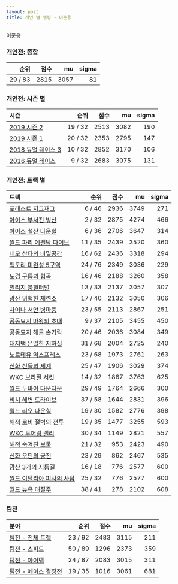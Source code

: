 ```yaml
---
layout: post
title: 개인 별 랭킹 - 이준용
---
```


이준용

### [개인전: 종합](../singles-full)

| 순위 | 점수 | mu | sigma |
|---:|---:|---:|---:|
| 29 / 83 | 2815 | 3057 | 81 |

### 개인전: 시즌 별

| 시즌 | 순위 | 점수 | mu | sigma |
|:---|---:|---:|---:|---:|
| [2019 시즌 2](../singles-s2019_2) | 19 / 32 | 2513 | 3082 | 190 |
| [2019 시즌 1](../singles-s2019_1) | 20 / 32 | 2353 | 2795 | 147 |
| [2018 듀얼 레이스 3](../singles-s2018_1) | 10 / 32 | 2852 | 3170 | 106 |
| [2016 듀얼 레이스](../singles-s2016_1) | 9 / 32 | 2683 | 3075 | 131 |

### 개인전: 트랙 별

| 트랙 | 순위 | 점수 | mu | sigma |
|:---|---:|---:|---:|---:|
| [포레스트 지그재그](../zigzag) | 6 / 46 | 2936 | 3749 | 271 |
| [아이스 부서진 빙산](../boobing) | 2 / 32 | 2875 | 4274 | 466 |
| [아이스 설산 다운힐](../seolsan) | 6 / 36 | 2706 | 3647 | 314 |
| [월드 파리 에펠탑 다이브](../eifel) | 11 / 35 | 2439 | 3520 | 360 |
| [네모 산타의 비밀공간](../santa) | 16 / 62 | 2436 | 3318 | 294 |
| [팩토리 미완성 5구역](../district5) | 24 / 76 | 2349 | 3036 | 229 |
| [도검 구름의 협곡](../hyupgog) | 16 / 46 | 2188 | 3260 | 358 |
| [빌리지 붐힐터널](../boomhill) | 13 / 33 | 2137 | 3057 | 307 |
| [광산 위험한 제련소](../jeryeonso) | 17 / 40 | 2132 | 3050 | 306 |
| [차이나 서안 병마용](../byeongma) | 23 / 55 | 2113 | 2867 | 251 |
| [공동묘지 마왕의 초대](../mawang) | 9 / 37 | 2105 | 3455 | 450 |
| [공동묘지 해골 손가락](../haeson) | 20 / 46 | 2036 | 3084 | 349 |
| [대저택 은밀한 지하실](../jeotaek) | 31 / 68 | 2004 | 2725 | 240 |
| [노르테유 익스프레스](../noex) | 23 / 68 | 1973 | 2761 | 263 |
| [신화 신들의 세계](../shinsegye) | 25 / 47 | 1906 | 3029 | 374 |
| [WKC 브라질 서킷](../brazil) | 14 / 32 | 1887 | 3763 | 625 |
| [월드 두바이 다운타운](../dubai) | 29 / 49 | 1764 | 2666 | 300 |
| [비치 해변 드라이브](../haebyun) | 37 / 58 | 1644 | 2831 | 396 |
| [월드 리오 다운힐](../rio) | 19 / 30 | 1582 | 2776 | 398 |
| [해적 로비 절벽의 전투](../lobby) | 19 / 35 | 1477 | 3255 | 593 |
| [WKC 투어링 랠리](../rally) | 30 / 34 | 1149 | 2821 | 557 |
| [해적 숨겨진 보물](../haesumbo) | 21 / 32 | 953 | 2423 | 490 |
| [신화 오딘의 궁전](../odin) | 23 / 29 | 862 | 2467 | 535 |
| [광산 3개의 지름길](../gwangsamji) | 16 / 18 | 776 | 2577 | 600 |
| [월드 이탈리아 피사의 사탑](../pizza) | 25 / 32 | 776 | 2577 | 600 |
| [월드 뉴욕 대질주](../newyork) | 38 / 41 | 278 | 2102 | 608 |

### 팀전

| 분야 | 순위 | 점수 | mu | sigma |
|:---|---:|---:|---:|---:|
| [팀전 - 전체 트랙](../team-full) | 23 / 92 | 2483 | 3115 | 211 |
| [팀전 - 스피드](../team-speed) | 50 / 89 | 1296 | 2373 | 359 |
| [팀전 - 아이템](../team-item) | 24 / 87 | 2083 | 3015 | 311 |
| [팀전 - 에이스 결정전](../team-ace) | 19 / 35 | 1016 | 3061 | 681 |
